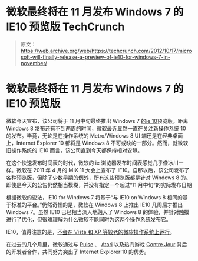 # 微软最终将在 11 月发布 Windows 7 的 IE10 预览版 TechCrunch

> 原文：<https://web.archive.org/web/https://techcrunch.com/2012/10/17/microsoft-will-finally-release-a-preview-of-ie10-for-windows-7-in-november/>

# 微软最终将在 11 月发布 Windows 7 的 IE10 预览版

微软今天宣布，该公司将于 11 月中旬最终推出 Windows 7 [的](https://web.archive.org/web/20221006063832/http://blogs.msdn.com/b/ie/archive/2012/10/17/ie10-on-windows-7-available-in-november.aspx)[ie 10](https://web.archive.org/web/20221006063832/http://ie.microsoft.com/testdrive/)预览版。距离 Windows 8 发布还有不到两周的时间，微软最近显然一直在关注新操作系统 10 的发布。毕竟，无论是在操作系统的 Metro/Windows 8 UI 端还是在经典桌面上，Internet Explorer 10 都将是 Windows 8 不可或缺的一部分。然而，就微软旧操作系统的 IE10 而言，该公司直到今天都保持相对安静。

在这个快速发布时间表的时代，微软的 ie 浏览器发布时间表感觉几乎像冰川一样。微软在 2011 年 4 月的 MIX 11 大会上宣布了 IE10。自那以后，该公司发布了各种预览版，但除了少数[早期的例外](https://web.archive.org/web/20221006063832/http://www.zdnet.com/blog/microsoft/microsoft-delivers-ie-10-preview-2-to-testers/9877)，所有这些预览版都是针对 Windows 8 的。即使是今天的公告仍然相当模糊，并没有指定一个超过“11 月中旬”的实际发布日期

根据微软的说法，IE10 for Windows 7 将基于“与 IE10 on Windows 8 相同的基于标准的平台。”仍然奇怪的是，微软在 Windows 8 上推出 IE10 几周后才推出 Windows 7。虽然 IE10 已经相当深入地融入了 Windows 8 的体验，并针对触摸进行了优化，但很难理解为什么微软不能同时为这两个操作系统发布它。

IE10，值得注意的是，[不会在 Vista 和 XP 等较老的微软操作系统上运行](https://web.archive.org/web/20221006063832/http://www.computerworld.com/s/article/9215791/Windows_Vista_No_IE10_for_you)。

在过去的几个月里，微软通过与 [Pulse](https://web.archive.org/web/20221006063832/https://beta.techcrunch.com/2012/08/09/pulse-web-launch/) 、 [Atari](https://web.archive.org/web/20221006063832/https://beta.techcrunch.com/2012/08/30/missile-command-in-html5-atari-teams-up-with-microsoft-to-bring-8-classic-games-to-the-browser/) 以及热门游戏 [Contre Jour](https://web.archive.org/web/20221006063832/https://beta.techcrunch.com/2012/10/09/microsoft-helps-to-bring-the-popular-mobile-game-contre-jour-to-the-web/) 背后的开发者合作，共同努力突出了 Internet Explorer 10 的优势。